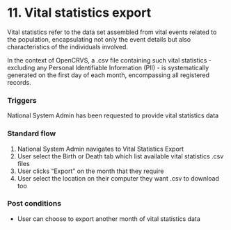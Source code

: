# 11. Vital statistics export

Vital statistics refer to the data set assembled from vital events related to the population, encapsulating not only the event details but also characteristics of the individuals involved.

In the context of OpenCRVS, a .csv file containing such vital statistics - excluding any Personal Identifiable Information (PII) - is systematically generated on the first day of each month, encompassing all registered records.

### **Triggers**

National System Admin has been requested to provide vital statistics data

### **Standard flow**

1. National System Admin navigates to Vital Statistics Export
2. User select the Birth or Death tab which list available vital statistics .csv files
3. User clicks “Export” on the month that they require
4. User select the location on their computer they want .csv to download too

### **Post conditions**

* User can choose to export another month of vital statistics data
